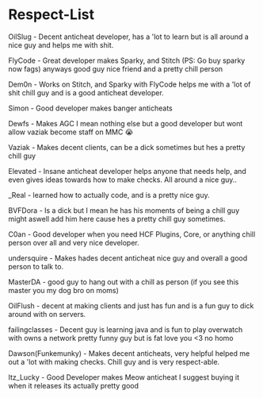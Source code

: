 # Respect-List

OilSlug - Decent anticheat developer, has a 'lot to learn but is all around a nice guy and helps me with shit.

FlyCode - Great developer makes Sparky, and Stitch (PS: Go buy sparky now fags) anyways good guy nice friend and a pretty chill person

Dem0n - Works on Stitch, and Sparky with FlyCode helps me with a 'lot of shit chill guy and is a good anticheat developer.

Simon - Good developer makes banger anticheats 

Dewfs - Makes AGC I mean nothing else but a good developer but wont allow vaziak become staff on MMC :sob:

Vaziak - Makes decent clients, can be a dick sometimes but hes a pretty chill guy

Elevated - Insane anticheat developer helps anyone that needs help, and even gives ideas towards how to make checks. All around a nice guy..

_Real - learned how to actually code, and is a pretty nice guy.

BVFDora - Is a dick but I mean he has his moments of being a chill guy might aswell add him here cause hes a pretty chill guy sometimes.

C0an - Good developer when you need HCF Plugins, Core, or anything chill person over all and very nice developer.

undersquire - Makes hades decent anticheat nice guy and overall a good person to talk to.

MasterDA - good guy to hang out with a chill as person (if you see this master you my dog bro on moms)

OilFlush - decent at making clients and just has fun and is a fun guy to dick around with on servers.

failingclasses - Decent guy is learning java and is fun to play overwatch with owns a network pretty funny guy but is fat love you <3 no homo

Dawson(Funkemunky) - Makes decent anticheats, very helpful helped me out a 'lot with making checks. Chill guy and is very respect-able.

Itz_Lucky - Good Developer makes Meow anticheat I suggest buying it when it releases its actually pretty good
